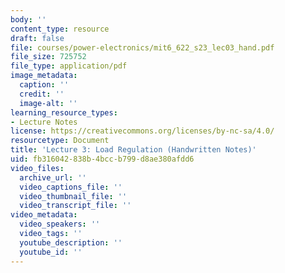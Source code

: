 ```yaml
---
body: ''
content_type: resource
draft: false
file: courses/power-electronics/mit6_622_s23_lec03_hand.pdf
file_size: 725752
file_type: application/pdf
image_metadata:
  caption: ''
  credit: ''
  image-alt: ''
learning_resource_types:
- Lecture Notes
license: https://creativecommons.org/licenses/by-nc-sa/4.0/
resourcetype: Document
title: 'Lecture 3: Load Regulation (Handwritten Notes)'
uid: fb316042-838b-4bcc-b799-d8ae380afdd6
video_files:
  archive_url: ''
  video_captions_file: ''
  video_thumbnail_file: ''
  video_transcript_file: ''
video_metadata:
  video_speakers: ''
  video_tags: ''
  youtube_description: ''
  youtube_id: ''
---
```

